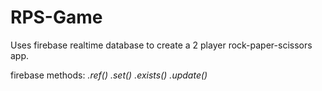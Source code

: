 # RPS-Game

Uses firebase realtime database to create a 2 player rock-paper-scissors app.

firebase methods:
_.ref()_
_.set()_
_.exists()_
_.update()_

